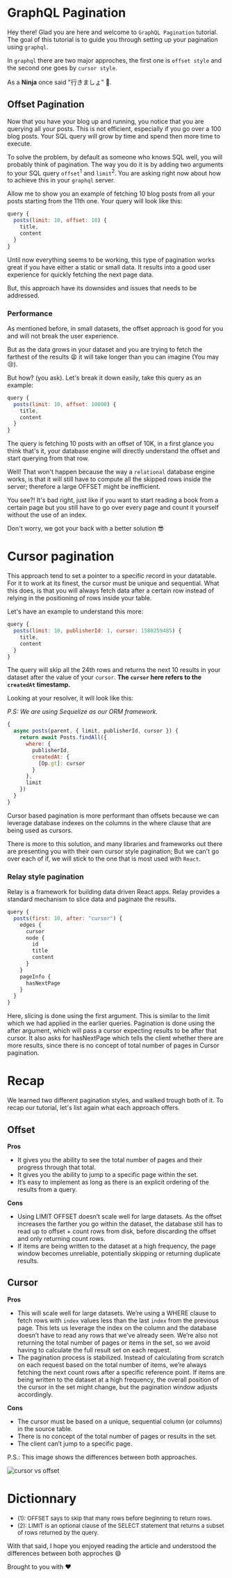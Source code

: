 # GraphQL Pagination

Hey there! Glad you are here and welcome to `GraphQL Pagination` tutorial. The goal of this tutorial is to guide you through setting up your pagination using `graphql`.

In `graphql` there are two major approches, the first one is `offset style` and the second one goes by `cursor style`.

As a **Ninja** once said "行きましょ" :see_no_evil:.

## Offset Pagination

Now that you have your blog up and running, you notice that you are querying all your posts. This is not efficient, especially if you go over a 100 blog posts. Your SQL query will grow by time and spend then more time to execute.

To solve the problem, by default as someone who knows SQL well, you will probably think of pagination. The way you do it is by adding two arguments to your SQL query `offset`<sup>1</sup> and `limit`<sup>2</sup>. You are asking right now about how to achieve this in your `graphql` server.

Allow me to show you an example of fetching 10 blog posts from all your posts starting from the 11th one. Your query will look like this:

```javascript
query {
  posts(limit: 10, offset: 10) {
    title,
    content
  }
}
```

Until now everything seems to be working, this type of pagination works great if you have either a static or small data. It results into a good user experience for quickly fetching the next page data.

But, this approach have its downsides and issues that needs to be addressed.

### Performance

As mentioned before, in small datasets, the offset approach is good for you and will not break the user experience.

But as the data grows in your dataset and you are trying to fetch the farthest of the results :weary: it will take longer than you can imagine (You may :cry:).

But how? (you ask). Let's break it down easily, take this query as an example:

```javascript
query {
  posts(limit: 10, offset: 10000) {
    title,
    content
  }
}
```

The query is fetching 10 posts with an offset of 10K, in a first glance you think that's it, your database engine will directly understand the offset and start querying from that row.

Well! That won't happen because the way a `relational` database engine works, is that it will still have to compute all the skipped rows inside the server; therefore a large OFFSET might be inefficient.

You see?! It's bad right, just like if you want to start reading a book from a certain page but you still have to go over every page and count it yourself without the use of an index.

Don't worry, we got your back with a better solution :sunglasses:

# Cursor pagination

This approach tend to set a pointer to a specific record in your datatable. For it to work at its finest, the cursor must be unique and sequential. What this does, is that you will always fetch data after a certain row instead of relying in the positioning of rows inside your table.

Let's have an example to understand this more:

```javascript
query {
  posts(limit: 10, publisherId: 1, cursor: 1580259485) {
    title,
    content
  }
}
```

The query will skip all the 24th rows and returns the next 10 results in your dataset after the value of your `cursor`. **The `cursor` here refers to the `createdAt` timestamp.**

Looking at your resolver, it will look like this:

*P.S: We are using Sequelize as our ORM framework.*

```javascript
{
  async posts(parent, { limit, publisherId, cursor }) {
    return await Posts.findAll({
      where: {
        publisherId,
        createdAt: {
          [Op.gt]: cursor
        }
      },
      limit
    })
  }
}
```

Cursor based pagination is more performant than offsets because we can leverage database indexes on the columns in the where clause that are being used as cursors.

There is more to this solution, and many libraries and frameworks out there are presenting you with their own cursor style pagination; But we can't go over each of if, we will stick to the one that is most used with `React`.

### Relay style pagination

Relay is a framework for building data driven React apps. Relay provides a standard mechanism to slice data and paginate the results.

```javascript
query {
  posts(first: 10, after: "cursor") {
    edges {
      cursor
      node {
        id
        title
        content
      }
    }
    pageInfo {
      hasNextPage
    }
  }
}
```

Here, slicing is done using the first argument. This is similar to the limit which we had applied in the earlier queries. Pagination is done using the after argument, which will pass a cursor expecting results to be after that cursor. It also asks for hasNextPage which tells the client whether there are more results, since there is no concept of total number of pages in Cursor pagination.


# Recap

We learned two different pagination styles, and walked trough both of it. To recap our tutorial, let's list again what each approach offers.

## Offset

**Pros**

- It gives you the ability to see the total number of pages and their progress through that total.
- It gives you the ability to jump to a specific page within the set.
- It’s easy to implement as long as there is an explicit ordering of the results from a query.

**Cons**

- Using LIMIT <count> OFFSET <offset> doesn’t scale well for large datasets. As the offset increases the farther you go within the dataset, the database still has to read up to offset + count rows from disk, before discarding the offset and only returning count rows.
- If items are being written to the dataset at a high frequency, the page window becomes unreliable, potentially skipping or returning duplicate results.

## Cursor

**Pros**

- This will scale well for large datasets. We’re using a WHERE clause to fetch rows with `index` values less than the last `index` from the previous page. This lets us leverage the index on the column and the database doesn’t have to read any rows that we’ve already seen. We’re also not returning the total number of pages or items in the set, so we avoid having to calculate the full result set on each request.
- The pagination process is stabilized. Instead of calculating from scratch on each request based on the total number of items, we’re always fetching the next count rows after a specific reference point. If items are being written to the dataset at a high frequency, the overall position of the cursor in the set might change, but the pagination window adjusts accordingly.

**Cons**

- The cursor must be based on a unique, sequential column (or columns) in the source table.
- There is no concept of the total number of pages or results in the set.
- The client can’t jump to a specific page.


P.S.: This image shows the differences between both approaches.

![cursor vs offset](https://image.slidesharecdn.com/overviewofgraphqlclients-171129103338/95/overview-of-graphql-clients-73-638.jpg?cb=1511951684)


# Dictionnary

- <font size="2">(1): OFFSET says to skip that many rows before beginning to return rows.</font>
- <font size="2">(2): LIMIT is an optional clause of the SELECT statement that returns a subset of rows returned by the query.</font>

With that said, I hope you enjoyed reading the article and understood the differences between both approches :smile:

Brought to you with :heart: